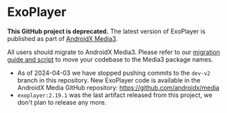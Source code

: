 # ExoPlayer

**This GitHub project is deprecated.**  The latest version of ExoPlayer is
published as part of [AndroidX Media3][].

All users should migrate to AndroidX Media3. Please refer to our [migration
guide and script][] to move your codebase to the Media3 package names.

*   As of 2024-04-03 we have stopped pushing commits to the `dev-v2` branch in
    this repository. New ExoPlayer code is available in the AndroidX Media
    GitHub repository: https://github.com/androidx/media
*   `exoplayer:2.19.1` was the last artifact released from this project, we
    don't plan to release any more.

[AndroidX Media3]: https://github.com/androidx/media
[migration guide and script]: https://developer.android.com/guide/topics/media/media3/getting-started/migration-guide
